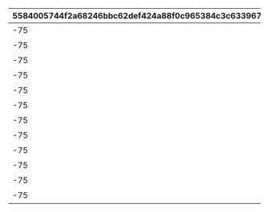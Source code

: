 |5584005744f2a68246bbc62def424a88f0c965384c3c633967a2cb5b6f110532|631375a310a16b60c3ef671c94d67466e7438f370841f4e9aa4cda3ed5273ef3|f857ff494570e1e4367a4f0e38e41ea65c636701ba2c425cf87a6c38ef870154|7677a8d1972c465d506e09e591c95e90f0bf88b36512826cb2dff49186beaddd|63e48f3d04cc8f8f33c0ac104e0d50892bf53a434e33140f098d40f1e2cd2abb|da4d14ec3905abacb0cfbf4ca98cc1f43d3bfbf87397b527f8a6bee78ba51efb|6efb8eea31665e8b440eabf0ca93fba46dca817582609a904b17b519059d997e|c70bee81dfc091fca737663dbde2f7fca9c5329518c641b6fb0ae9870e5a109d|91f76e7d58d4c856c3e6bdec1fe85ecfb0d533c25c14741a031230fdba1ea44d|bae55b4f13afd59ca61b98d27baf2977217e09263fd572c4afce56c513b200d2|7897aa3ae076310746aa97f972511d010d6c6f9d5d58c8ff61ae66a73c4be2f3|61f8e1c4450380cf0623ae8fd5a5935362961b1fe8e53c5ec68355a3d085f639|558467a0405db075634abc60f926d9e660a46ee611b14596724d815ffec4928b|1eb373f8c735f5a30e6d5aabe6bb150ae763877f4d74304fad86707e2c63508d|686b4540a95be552531d1ffd0bcb6a2a28b4bf78b2abbea54fa949ffc55fe252|
| --- | --- | --- | --- | --- | --- | --- | --- | --- | --- | --- | --- | --- | --- | --- |
|-75|100000|1|bgm_M220|0|-30|100584|800100101|1001001|2|90|？？？|bgm_M220|350|100584|
|-75|100000|1|bgm_M220|0|-30|100584|800100102|1001002|2|90|？？？|bgm_M220|350|100584|
|-75|100000|1|bgm_M220|0|-30|100584|800100103|1001003|2|90|？？？|bgm_M220|350|100584|
|-75|100000|1|bgm_M221|0|-30|100584|800100101|1001004|2|90|？？？|bgm_M221|350|100584|
|-75|100000|1|bgm_M221|0|-30|100584|800100102|1001005|2|90|？？？|bgm_M221|350|100584|
|-75|100000|1|bgm_M221|0|-30|100584|800100103|1001006|2|90|？？？|bgm_M221|350|100584|
|-75|100000|1|bgm_M220|0|-30|100584|800100201|1002001|2|90|？？？|bgm_M220|350|100584|
|-75|100000|1|bgm_M220|0|-30|100584|800100202|1002002|2|90|？？？|bgm_M220|350|100584|
|-75|100000|1|bgm_M220|0|-30|100584|800100203|1002003|2|90|？？？|bgm_M220|350|100584|
|-75|100000|1|bgm_M221|0|-30|100584|800100201|1002004|2|90|？？？|bgm_M221|350|100584|
|-75|100000|1|bgm_M221|0|-30|100584|800100202|1002005|2|90|？？？|bgm_M221|350|100584|
|-75|100000|1|bgm_M221|0|-30|100584|800100203|1002006|2|90|？？？|bgm_M221|350|100584|